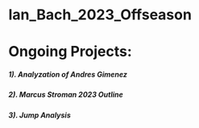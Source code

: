 # Ian_Bach_2023_Offseason

# Ongoing Projects:


##### 1). Analyzation of Andres Gimenez
##### 2). Marcus Stroman 2023 Outline
##### 3). Jump Analysis
